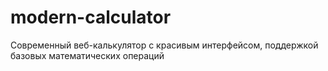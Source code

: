 # modern-calculator
Современный веб-калькулятор с красивым интерфейсом, поддержкой базовых математических операций
